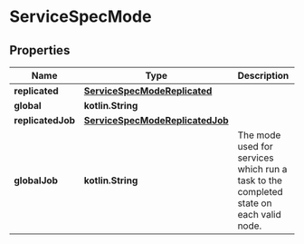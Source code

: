# ServiceSpecMode

## Properties

| Name              | Type                                                                | Description                                                                            | Notes      |
|-------------------|---------------------------------------------------------------------|----------------------------------------------------------------------------------------|------------|
| **replicated**    | [**ServiceSpecModeReplicated**](ServiceSpecModeReplicated.md)       |                                                                                        | [optional] |
| **global**        | **kotlin.String**                                                   |                                                                                        | [optional] |
| **replicatedJob** | [**ServiceSpecModeReplicatedJob**](ServiceSpecModeReplicatedJob.md) |                                                                                        | [optional] |
| **globalJob**     | **kotlin.String**                                                   | The mode used for services which run a task to the completed state on each valid node. | [optional] |



